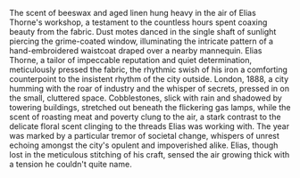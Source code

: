 The scent of beeswax and aged linen hung heavy in the air of Elias Thorne's workshop, a testament to the countless hours spent coaxing beauty from the fabric.  Dust motes danced in the single shaft of sunlight piercing the grime-coated window, illuminating the intricate pattern of a  hand-embroidered waistcoat draped over a nearby mannequin.  Elias Thorne, a tailor of impeccable reputation and quiet determination, meticulously pressed the fabric, the rhythmic swish of his iron a comforting counterpoint to the insistent rhythm of the city outside.  London, 1888, a city humming with the roar of industry and the whisper of secrets, pressed in on the small, cluttered space.  Cobblestones, slick with rain and shadowed by towering buildings, stretched out beneath the flickering gas lamps, while the scent of roasting meat and poverty clung to the air, a stark contrast to the delicate floral scent clinging to the threads Elias was working with. The year was marked by a particular tremor of societal change, whispers of unrest echoing amongst the city's opulent and impoverished alike. Elias, though lost in the meticulous stitching of his craft, sensed the air growing thick with a tension he couldn't quite name.
